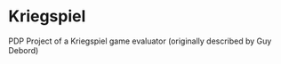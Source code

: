 Kriegspiel
==========

PDP Project of a Kriegspiel game evaluator (originally described by Guy Debord)
